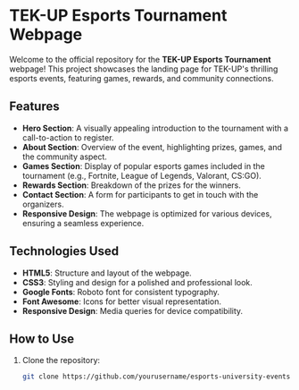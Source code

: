 # TEK-UP Esports Tournament Webpage

Welcome to the official repository for the **TEK-UP Esports Tournament** webpage! This project showcases the landing page for TEK-UP's thrilling esports events, featuring games, rewards, and community connections.

## Features
- **Hero Section**: A visually appealing introduction to the tournament with a call-to-action to register.
- **About Section**: Overview of the event, highlighting prizes, games, and the community aspect.
- **Games Section**: Display of popular esports games included in the tournament (e.g., Fortnite, League of Legends, Valorant, CS:GO).
- **Rewards Section**: Breakdown of the prizes for the winners.
- **Contact Section**: A form for participants to get in touch with the organizers.
- **Responsive Design**: The webpage is optimized for various devices, ensuring a seamless experience.

## Technologies Used
- **HTML5**: Structure and layout of the webpage.
- **CSS3**: Styling and design for a polished and professional look.
- **Google Fonts**: Roboto font for consistent typography.
- **Font Awesome**: Icons for better visual representation.
- **Responsive Design**: Media queries for device compatibility.

## How to Use
1. Clone the repository:
   ```bash
   git clone https://github.com/yourusername/esports-university-events.git
